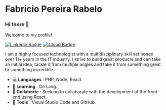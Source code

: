 # Fabricio Pereira Rabelo

### Hi there 👋

Welcome to my profile!

[![Linkedin Badge](https://img.shields.io/badge/-LinkedIn-blue?style=flat-square&logo=Linkedin&logoColor=white&link=https://www.linkedin.com/in/fabricioprabelo)](https://www.linkedin.com/in/fabricioprabelo)
[![iCloud Badge](https://img.shields.io/badge/-iCloud-333333?style=flat-square&logo=Apple&logoColor=white&link=mailto:fabriciojbo@icloud.com)](mailto:fabricioprabelo@gmail.com)

I am a highly focused technologist with a multidisciplinary skill set honed over 11+ years in the IT industry. I strive to build great products and can take an initial idea, tackle it from multiple angles and take it from something great to something incredible.

- :computer: **Languages** : PHP, Node, React.
- 🌱 **Learning** : Go Lang.
- 👯 **Collaborte** : Seeking to collaborate with the development of the front-end using React.
- :hammer: **Tools** : Visual Studio Code and GitHub.

<!--
**fabriciorabelo/fabriciorabelo** is a ✨ _special_ ✨ repository because its `README.md` (this file) appears on your GitHub profile.

Here are some ideas to get you started:

- 🔭 I’m currently working on ...
- 🌱 I’m currently learning ...
- 👯 I’m looking to collaborate on ...
- 🤔 I’m looking for help with ...
- 💬 Ask me about ...
- 📫 How to reach me: ...
- 😄 Pronouns: ...
- ⚡ Fun fact: ...
-->
